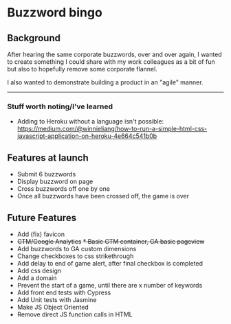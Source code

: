 # Buzzword bingo


## Background

After hearing the same corporate buzzwords, over and over again, I wanted to create something I could share with my work colleagues as a bit of fun but also to hopefully remove some corporate flannel.

I also wanted to demonstrate building a product in an "agile" manner.

***

### Stuff worth noting/I've learned

- Adding to Heroku without a language isn't possible: https://medium.com/@winnieliang/how-to-run-a-simple-html-css-javascript-application-on-heroku-4e664c541b0b


## Features at launch

- Submit 6 buzzwords
- Display buzzword on page
- Cross buzzwords off one by one
- Once all buzzwords have been crossed off, the game is over

## Future Features

- Add (fix) favicon
- ~~GTM/Google Analytics~~
  ~~* Basic GTM container, GA basic pageview~~
- Add buzzwords to GA custom dimensions
- Change checkboxes to css strikethrough
- Add delay to end of game alert, after final checkbox is completed
- Add css design
- Add a domain
- Prevent the start of a game, until there are x number of keywords
- Add front end tests with Cypress
- Add Unit tests with Jasmine
- Make JS Object Oriented
- Remove direct JS function calls in HTML
